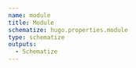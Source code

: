 ```yaml
---
name: module
title: Module
schematize: hugo.properties.module
type: schematize
outputs:
  - Schematize
---
```

